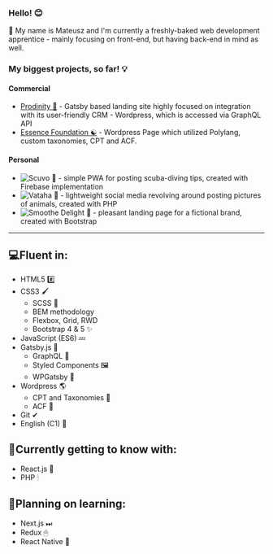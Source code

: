 ### Hello! 😊

🔴 My name is Mateusz and I'm currently a freshly-baked web development apprentice - mainly focusing on front-end, but having back-end in mind as well.


### My biggest projects, so far! 💡
#### Commercial
- [Prodinity 🔬](https://prodinity.netlify.app) - Gatsby based landing site highly focused on integration with its user-friendly CRM - Wordpress, which is accessed via GraphQL API
- [Essence Foundation ☯](https://essencefoundation.pl) - Wordpress Page which utilized Polylang, custom taxonomies, CPT and ACF.
#### Personal
- ![Scuvo 🌊](https://github.com/FoxSaysDerp/scuvo-app) - simple PWA for posting scuba-diving tips, created with Firebase implementation
- ![Vataha 🐾](https://github.com/FoxSaysDerp/vataha) - lightweight social media revolving around posting pictures of animals, created with PHP
- ![Smoothe Delight 🍨](https://github.com/FoxSaysDerp/smoothie-delight) - pleasant landing page for a fictional brand, created with Bootstrap

-----

## 💻Fluent in:
- HTML5 #️⃣
- CSS3 🖌
    - SCSS 🎨
    - BEM methodology
    - Flexbox, Grid, RWD
    - Bootstrap 4 & 5 ✨
- JavaScript (ES6) 💤
- Gatsby.js 🤵
    - GraphQL 🎀
    - Styled Components 🖼
    - WPGatsby 🔗
- Wordpress 🌎
    - CPT and Taxonomies 🧵
    - ACF 📝
- Git ✔
- English (C1) 💬

## 🌱Currently getting to know with:
- React.js 💎
- PHP 🕯

## 🔭Planning on learning:
- Next.js ⏭
- Redux 🖱
- React Native 📱
